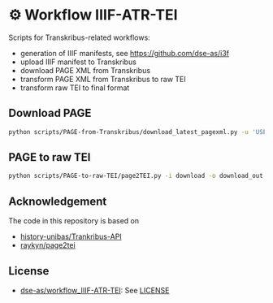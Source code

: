 # ⚙️ Workflow IIIF-ATR-TEI

Scripts for Transkribus-related workflows:

* generation of IIIF manifests, see https://github.com/dse-as/i3f
* upload IIIF manifest to Transkribus
* download PAGE XML from Transkribus
* transform PAGE XML from Transkribus to raw TEI
* transform raw TEI to final format

## Download PAGE

```bash
python scripts/PAGE-from-Transkribus/download_latest_pagexml.py -u 'USERNAME' -p 'PASSWORD' -c 'COLLECTION-ID-1' 'COLLECTION-ID-2' -o 'OUTFOLDER'
```

## PAGE to raw TEI

```bash
python scripts/PAGE-to-raw-TEI/page2TEI.py -i download -o download_out
```

## Acknowledgement

The code in this repository is based on 

* [history-unibas/Trankribus-API](https://github.com/history-unibas/Trankribus-API)
* [raykyn/page2tei](https://github.com/raykyn/page2tei)

## License

* [dse-as/workflow_IIIF-ATR-TEI](https://github.com/dse-as/workflow_IIIF-ATR-TEI): See [LICENSE](LICENSE)
